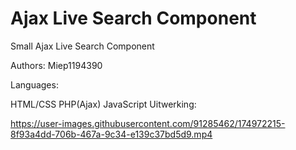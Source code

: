 # Ajax Live Search Component

Small Ajax Live Search Component

Authors: Miep1194390

Languages:

HTML/CSS
PHP(Ajax)
JavaScript
Uitwerking:


https://user-images.githubusercontent.com/91285462/174972215-8f93a4dd-706b-467a-9c34-e139c37bd5d9.mp4

